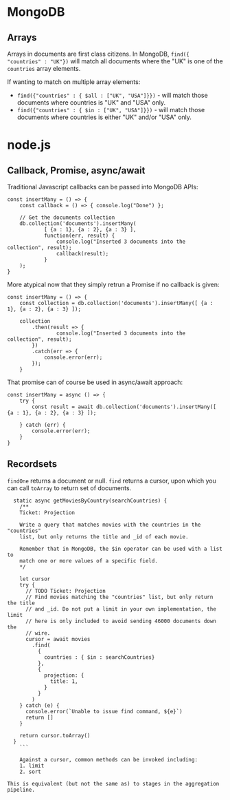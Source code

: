 <!-- TITLE: MongoDB Uni M220 -->
<!-- SUBTITLE: M220JS - BUilding a node.js mflix application with MongoDB -->

# MongoDB
## Arrays
Arrays in documents are first class citizens. In MongoDB, `find({ "countries" : "UK"})` will match all documents where the "UK" is one of the `countries` array elements.

If wanting to match on multiple array elements:
* `find({"countries" : { $all : ["UK", "USA"]}})` - will match those documents where countries is "UK" and "USA" only.
* `find({"countries" : { $in : ["UK", "USA"]}})` - will match those documents where countries is either "UK" and/or "USA" only.


# node.js
## Callback, Promise, async/await
Traditional Javascript callbacks can be passed into MongoDB APIs:
```
const insertMany = () => {
	const callback = () => { console.log("Done") };
	
	// Get the documents collection
	db.collection('documents').insertMany(
			[ {a : 1}, {a : 2}, {a : 3} ],
			function(err, result) {
				console.log("Inserted 3 documents into the collection", result);
				callback(result);
			}
	);
}
```

More atypical now that they simply retrun a Promise if no callback is given:
```
const insertMany = () => {
	const collection = db.collection('documents').insertMany([ {a : 1}, {a : 2}, {a : 3} ]);

	collection
		.then(result => {
				console.log("Inserted 3 documents into the collection", result);
		})
		.catch(err => {
			console.error(err);
		});
	}
```

That promise can of course be used in async/await approach:
```
const insertMany = async () => {
	try {
		const result = await db.collection('documents').insertMany([ {a : 1}, {a : 2}, {a : 3} ]);
	
	} catch (err) {
		console.error(err);
	}
}
```

## Recordsets
`findOne` returns a document or null.
`find` returns a cursor, upon which you can call `toArray` to return set of documents.


```
  static async getMoviesByCountry(searchCountries) {
    /**
    Ticket: Projection

    Write a query that matches movies with the countries in the "countries"
    list, but only returns the title and _id of each movie.

    Remember that in MongoDB, the $in operator can be used with a list to
    match one or more values of a specific field.
    */

    let cursor
    try {
      // TODO Ticket: Projection
      // Find movies matching the "countries" list, but only return the title
      // and _id. Do not put a limit in your own implementation, the limit
      // here is only included to avoid sending 46000 documents down the
      // wire.
      cursor = await movies
        .find(
          {
            countries : { $in : searchCountries}
          },
          {
            projection: {
              title: 1,
            }
          }
        )
    } catch (e) {
      console.error(`Unable to issue find command, ${e}`)
      return []
    }

    return cursor.toArray()
  }
	```
	
	Against a cursor, common methods can be invoked including:
	1. limit
	2. sort

This is equivalent (but not the same as) to stages in the aggregation pipeline.
	
